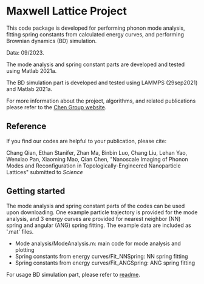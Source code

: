 # Maxwell Lattice Project

This code package is developed for performing phonon mode analysis, fitting spring constants from calculated energy curves, and performing Brownian dynamics (BD) simulation.

Data: 09/2023.

The mode analysis and spring constant parts are developed and tested using Matlab 2021a.  

The BD simulation part is developed and tested using LAMMPS (29sep2021) and Matlab 2021a.

For more information about the project, algorithms, and related publications please refer to the [Chen Group website](https://chenlab.matse.illinois.edu/).  

## Reference
If you find our codes are helpful to your publication, please cite:

Chang Qian, Ethan Stanifer, Zhan Ma, Binbin Luo, Chang Liu, Lehan Yao, Wenxiao Pan,  Xiaoming Mao, Qian Chen, "Nanoscale Imaging of Phonon Modes and Reconfiguration in Topologically-Engineered Nanoparticle Lattices" submitted to _Science_

## Getting started

The mode analysis and spring constant parts of the codes can be used upon downloading. One example particle trajectory is provided for the mode analysis, and 3 energy curves are provided for nearest neighbor (NN) spring and angular (ANG) spring fitting. The example data are included as '.mat' files.
- Mode analysis/ModeAnalysis.m: main code for mode analysis and plotting
- Spring constants from energy curves/Fit_NNSpring: NN spring fitting
- Spring constants from energy curves/Fit_ANGSpring: ANG spring fitting
  
For usage BD simulation part, please refer to [readme](https://github.com/chenlabUIUC/MaxwellLattice/blob/main/Brownian%20dynamics%20simulation/Readme.md).
